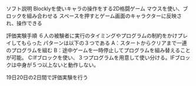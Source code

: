ソフト説明
Blocklyを使いキャラの操作をする2D格闘ゲーム
マウスを使い、ブロックを組み合わせる
スペースを押すとゲーム画面のキャラクターに反映され、操作できる

評価実験手順
６人の被験者に実行のタイミングやプログラムの制約をかけプレイしてもらった
パターンは以下の３つである
A：スタートからクリアまで一連のプログラムを組む
B：途中ゲームを一時停止してプログラムを組み替えることが可能。
C:Ifブロックを使い、３つプログラムを用意して使い分ける。IFブロックは中身が５つ以上ないと動作しない。

19日20日の2日間で評価実験を行う